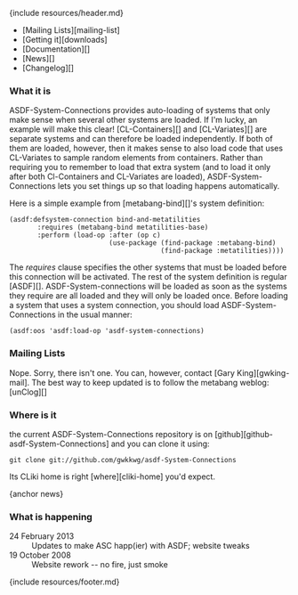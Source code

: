 {include resources/header.md}

<div class="contents">
<div class="system-links">

  * [Mailing Lists][mailing-list]
  * [Getting it][downloads]
  * [Documentation][]
  * [News][]
  * [Changelog][]

</div>
<div class="system-description">

### What it is

ASDF-System-Connections provides auto-loading of systems that
only make sense when several other systems are loaded. If I'm
lucky, an example will make this clear! [CL-Containers][]
and [CL-Variates][] are separate systems and can therefore
be loaded independently. If both of them are loaded, however,
then it makes sense to also load code that uses CL-Variates
to sample random elements from containers. Rather than
requiring you to remember to load that extra system (and to
load it only after both Cl-Containers and CL-Variates are
loaded), ASDF-System-Connections lets you set things up so
that loading happens automatically.

Here is a simple example from [metabang-bind][]'s system
definition:

    (asdf:defsystem-connection bind-and-metatilities
           :requires (metabang-bind metatilities-base)
           :perform (load-op :after (op c)
                             (use-package (find-package :metabang-bind)
                                          (find-package :metatilities))))

The _requires_ clause specifies the other systems that must
be loaded before this connection will be activated. The rest
of the system definition is regular [ASDF][].
ASDF-System-connections will be loaded as soon as the systems
they require are all loaded and they will only be loaded
once. Before loading a system that uses a system connection,
you should load ASDF-System- Connections in the usual manner:

    (asdf:oos 'asdf:load-op 'asdf-system-connections)


### Mailing Lists

Nope. Sorry, there isn't one. You can, however, contact [Gary
King][gwking-mail]. The best way to keep updated is to follow
the metabang weblog: [unClog][]


### Where is it

the current ASDF-System-Connections repository is on
[github][github-asdf-System-Connections] and you can clone it using:

    git clone git://github.com/gwkkwg/asdf-System-Connections

Its CLiki home is right [where][cliki-home] you'd expect.


{anchor news}

### What is happening

<dl>
<dt>24 February 2013</dt>
<dd>Updates to make ASC happ(ier) with ASDF; website tweaks</dd>

<dt>19 October 2008</dt>
<dd>Website rework -- no fire, just smoke</dd>
    </dl>
</div>
</div>

{include resources/footer.md}

